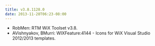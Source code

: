 ```yaml
---
title: v3.8.1128.0
date: 2013-11-28T06:23-08:00
---
```

* RobMen: RTM WiX Toolset v3.8.
* AVishnyakov, BMurri: WIXFeature:4144 - Icons for WiX Visual Studio 2012/2013 templates.